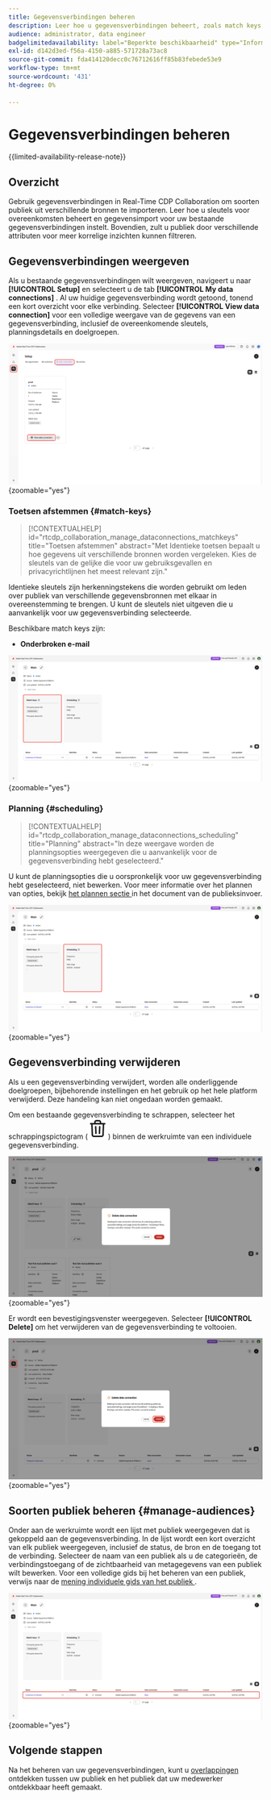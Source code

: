 ```yaml
---
title: Gegevensverbindingen beheren
description: Leer hoe u gegevensverbindingen beheert, zoals match keys, planning, use cases en publiekfiltering in Real-Time CDP Collaboration
audience: administrator, data engineer
badgelimitedavailability: label="Beperkte beschikbaarheid" type="Informative" url="https://helpx.adobe.com/legal/product-descriptions/real-time-customer-data-platform-collaboration.html newtab=true"
exl-id: d142d3ed-f56a-4150-a885-571728a73ac8
source-git-commit: fda414120decc0c76712616ff85b83febede53e9
workflow-type: tm+mt
source-wordcount: '431'
ht-degree: 0%

---
```


# Gegevensverbindingen beheren

{{limited-availability-release-note}}

## Overzicht

Gebruik gegevensverbindingen in Real-Time CDP Collaboration om soorten publiek uit verschillende bronnen te importeren. Leer hoe u sleutels voor overeenkomsten beheert en gegevensimport voor uw bestaande gegevensverbindingen instelt. Bovendien, zult u publiek door verschillende attributen voor meer korrelige inzichten kunnen filtreren.

## Gegevensverbindingen weergeven

Als u bestaande gegevensverbindingen wilt weergeven, navigeert u naar **[!UICONTROL Setup]** en selecteert u de tab **[!UICONTROL My data connections]** . Al uw huidige gegevensverbinding wordt getoond, tonend een kort overzicht voor elke verbinding. Selecteer **[!UICONTROL View data connection]** voor een volledige weergave van de gegevens van een gegevensverbinding, inclusief de overeenkomende sleutels, planningsdetails en doelgroepen.

![ de werkruimte van de Opstelling met Mijn getoonde en benadrukte mening van het lusje van gegevensverbindingen.](/help/assets/setup/manage-data-connection/my-data-connections.png){zoomable="yes"}

### Toetsen afstemmen {#match-keys}

>[!CONTEXTUALHELP]
>id="rtcdp_collaboration_manage_dataconnections_matchkeys"
>title="Toetsen afstemmen"
>abstract="Met Identieke toetsen bepaalt u hoe gegevens uit verschillende bronnen worden vergeleken. Kies de sleutels van de gelijke die voor uw gebruiksgevallen en privacyrichtlijnen het meest relevant zijn."

Identieke sleutels zijn herkenningstekens die worden gebruikt om leden over publiek van verschillende gegevensbronnen met elkaar in overeenstemming te brengen. U kunt de sleutels niet uitgeven die u aanvankelijk voor uw gegevensverbinding selecteerde.

Beschikbare match keys zijn:

- **Onderbroken e-mail**

![ de werkruimte van de gegevensverbindingen van A met de benadrukt de sleutelensectie van de Gelijke.](/help/assets/setup/manage-data-connection/view-data-connection-match-keys.png){zoomable="yes"}

### Planning {#scheduling}

>[!CONTEXTUALHELP]
>id="rtcdp_collaboration_manage_dataconnections_scheduling"
>title="Planning"
>abstract="In deze weergave worden de planningsopties weergegeven die u aanvankelijk voor de gegevensverbinding hebt geselecteerd."

U kunt de planningsopties die u oorspronkelijk voor uw gegevensverbinding hebt geselecteerd, niet bewerken. Voor meer informatie over het plannen van opties, bekijk [ het plannen sectie ](/help/guide/setup/onboard-audiences.md#schedule) in het document van de publieksinvoer.

![ de werkruimte van de gegevensverbindingen van A met de Plannende benadrukte sectie.](/help/assets/setup/manage-data-connection/view-data-connection-scheduling.png){zoomable="yes"}

## Gegevensverbinding verwijderen

Als u een gegevensverbinding verwijdert, worden alle onderliggende doelgroepen, bijbehorende instellingen en het gebruik op het hele platform verwijderd. Deze handeling kan niet ongedaan worden gemaakt.

Om een bestaande gegevensverbinding te schrappen, selecteer het schrappingspictogram (![ pictogram van de Schrapping ](/help/assets/common/delete.svg)) binnen de werkruimte van een individuele gegevensverbinding.

![ de werkruimte van de gegevensverbindingen van A met de benadrukte schrappingsoptie.](/help/assets/setup/manage-data-connection/delete-data-connection.png){zoomable="yes"}

Er wordt een bevestigingsvenster weergegeven. Selecteer **[!UICONTROL Delete]** om het verwijderen van de gegevensverbinding te voltooien.

![ de dialoog van de de gegevensverbinding van de Schrapping met de benadrukte optie van de Schrapping.](/help/assets/setup/manage-data-connection/delete-data-connection-confirm.png){zoomable="yes"}

## Soorten publiek beheren {#manage-audiences}

Onder aan de werkruimte wordt een lijst met publiek weergegeven dat is gekoppeld aan de gegevensverbinding. In de lijst wordt een kort overzicht van elk publiek weergegeven, inclusief de status, de bron en de toegang tot de verbinding. Selecteer de naam van een publiek als u de categorieën, de verbindingstoegang of de zichtbaarheid van metagegevens van een publiek wilt bewerken. Voor een volledige gids bij het beheren van een publiek, verwijs naar de [ mening individuele gids van het publiek ](./onboard-audiences.md#view-individual-audiences).

![ de werkruimte van de gegevensverbindingen van A met de benadrukte publiek.](/help/assets/setup/manage-data-connection/view-data-connection-manage-audiences.png){zoomable="yes"}

## Volgende stappen

Na het beheren van uw gegevensverbindingen, kunt u [ overlappingen ](/help/guide/collaborate/discover.md) ontdekken tussen uw publiek en het publiek dat uw medewerker ontdekkbaar heeft gemaakt.
